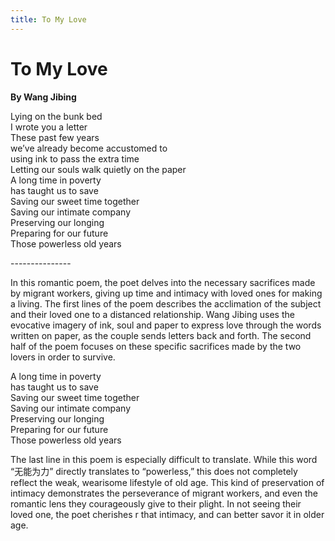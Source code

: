 ```yaml
---
title: To My Love
---
```


# To My Love
**By Wang Jibing**

Lying on the bunk bed<br />
I wrote you a letter<br />
These past few years<br />
we’ve already become accustomed to<br />
using ink to pass the extra time<br />
Letting our souls walk quietly on the paper<br />
A long time in poverty<br />
has taught us to save<br />
Saving our sweet time together<br />
Saving our intimate company<br />
Preserving our longing<br />
Preparing for our future<br />
Those powerless old years<br />


---------------<br />

In this romantic poem, the poet delves into the necessary sacrifices made by migrant workers, giving up time and intimacy with loved ones for making a living. The first lines of the poem describes the acclimation of the subject and their loved one to a distanced relationship. Wang Jibing uses the evocative imagery of ink, soul and paper to express love through the words written on paper, as the couple sends letters back and forth. The second half of the poem focuses on these specific sacrifices made by the two lovers in order to survive.

A long time in poverty<br />
has taught us to save<br />
Saving our sweet time together<br />
Saving our intimate company<br />
Preserving our longing<br />
Preparing for our future<br />
Those powerless old years<br />

The last line in this poem is especially difficult to translate. While this word “无能为力” directly translates to “powerless,” this does not completely reflect the weak, wearisome lifestyle of old age. This kind of preservation of intimacy demonstrates the perseverance of migrant workers, and even the romantic lens they courageously give to their plight. In not seeing their loved one, the poet  cherishes r that intimacy, and can better savor it in older age.
